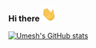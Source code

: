 ### Hi there   <img src="./gif/wave.gif" width="30px">

[![Umesh's GitHub stats](https://github-readme-stats.vercel.app/api?username=Umesh2202&show_icons=true&theme=radical)](https://github.com/anuraghazra/github-readme-stats)
<!--
**Umesh2202/Umesh2202** is a ✨ _special_ ✨ repository because its `README.md` (this file) appears on your GitHub profile.

Here are some ideas to get you started:

- 🔭 I’m currently working on ...
- 🌱 I’m currently learning ...
- 👯 I’m looking to collaborate on ...
- 🤔 I’m looking for help with ...
- 💬 Ask me about ...
- 📫 How to reach me: ...
- 😄 Pronouns: ...
- ⚡ Fun fact: ...
-->

